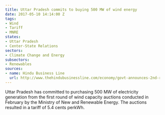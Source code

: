 ```yaml
---
title: Uttar Pradesh commits to buying 500 MW of wind energy
date: 2017-05-10 14:14:00 Z
tags:
- Wind
- Tariff
- MNRE
states:
- Uttar Pradesh
- Center-State Relations
sectors:
- Climate Change and Energy
subsectors:
- Renewables
sources:
- name: Hindu Business Line
  url: http://www.thehindubusinessline.com/economy/govt-announces-2nd-round-of-wind-energy-auction-for-1000-mw/article9681635.ece
---
```


Uttar Pradesh has committed to purchasing 500 MW of electricity generation from the first round of wind capacity auctions conducted in February by the Ministry of New and Renewable Energy. The auctions resulted in a tariff of 5.4 cents perkWh.
